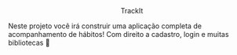 <br/>
<br/>
<p align="center"> TrackIt </p>
<p>Neste projeto você irá construir uma aplicação completa de acompanhamento de hábitos! Com direito a cadastro, login e muitas bibliotecas 🙂</p>